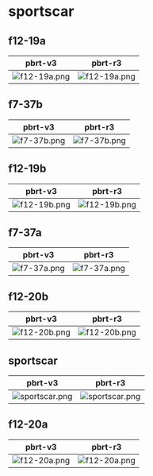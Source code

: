# sportscar
## f12-19a
|pbrt-v3|pbrt-r3|
|---|---|
|![f12-19a.png](../v3/sportscar/f12-19a.png)|![f12-19a.png](../r3/sportscar/f12-19a.png)|
## f7-37b
|pbrt-v3|pbrt-r3|
|---|---|
|![f7-37b.png](../v3/sportscar/f7-37b.png)|![f7-37b.png](../r3/sportscar/f7-37b.png)|
## f12-19b
|pbrt-v3|pbrt-r3|
|---|---|
|![f12-19b.png](../v3/sportscar/f12-19b.png)|![f12-19b.png](../r3/sportscar/f12-19b.png)|
## f7-37a
|pbrt-v3|pbrt-r3|
|---|---|
|![f7-37a.png](../v3/sportscar/f7-37a.png)|![f7-37a.png](../r3/sportscar/f7-37a.png)|
## f12-20b
|pbrt-v3|pbrt-r3|
|---|---|
|![f12-20b.png](../v3/sportscar/f12-20b.png)|![f12-20b.png](../r3/sportscar/f12-20b.png)|
## sportscar
|pbrt-v3|pbrt-r3|
|---|---|
|![sportscar.png](../v3/sportscar/sportscar.png)|![sportscar.png](../r3/sportscar/sportscar.png)|
## f12-20a
|pbrt-v3|pbrt-r3|
|---|---|
|![f12-20a.png](../v3/sportscar/f12-20a.png)|![f12-20a.png](../r3/sportscar/f12-20a.png)|
